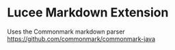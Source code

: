 # Lucee Markdown Extension

Uses the Commonmark markdown parser https://github.com/commonmark/commonmark-java

